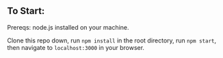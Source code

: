 ## To Start:
Prereqs: node.js installed on your machine.

Clone this repo down, run `npm install` in the root directory, run `npm start`, then navigate to `localhost:3000` in your browser.
